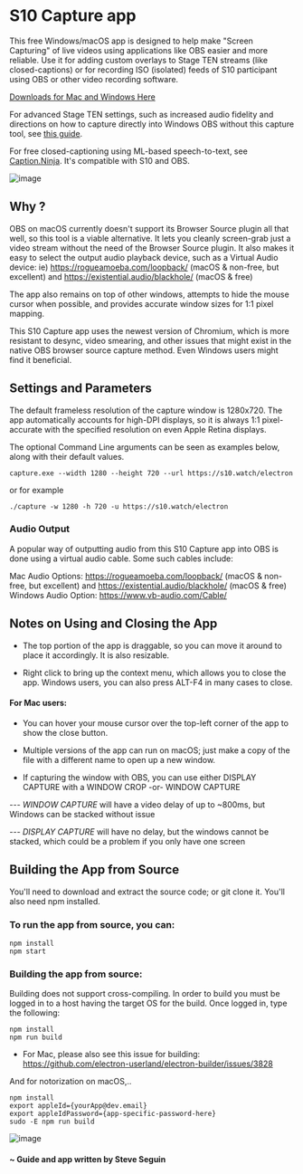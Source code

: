 # S10 Capture app

This free Windows/macOS app is designed to help make "Screen Capturing" of live videos using applications like OBS easier and more reliable. Use it for adding custom overlays to Stage TEN streams (like closed-captions) or for recording ISO (isolated) feeds of S10 participant using OBS or other video recording software.

<a href="https://github.com/steveseguin/s10capture/releases/">Downloads for Mac and Windows Here</a>

For advanced Stage TEN settings, such as increased audio fidelity and directions on how to capture directly into Windows OBS without this capture tool, see <a href="https://docs.google.com/document/d/e/2PACX-1vS3ol8Tpnu4NrqRrGjzzmcOXxocsQ7pWj3Jrb1x_essbmcC5mxRp1QFCY1LUCoVglIgF0tb2UykbFTO/pub">this guide</a>.

For free closed-captioning using ML-based speech-to-text, see <a href="https://caption.ninja">Caption.Ninja</a>. It's compatible with S10 and OBS.

![image](https://user-images.githubusercontent.com/2575698/92375560-441eff00-f0cf-11ea-8323-71186fc7c585.png)

## Why ?
OBS on macOS currently doesn't support its Browser Source plugin all that well, so this tool is a viable alternative. It lets you cleanly screen-grab just a video stream without the need of the Browser Source plugin. It also makes it easy to select the output audio playback device, such as a Virtual Audio device: ie) https://rogueamoeba.com/loopback/ (macOS & non-free, but excellent) and https://existential.audio/blackhole/ (macOS & free)

The app also remains on top of other windows, attempts to hide the mouse cursor when possible, and provides accurate window sizes for 1:1 pixel mapping.

This S10 Capture app uses the newest version of Chromium, which is more resistant to desync, video smearing, and other issues that might exist in the native OBS browser source capture method. Even Windows users might find it beneficial.


## Settings and Parameters

The default frameless resolution of the capture window is 1280x720. The app automatically accounts for high-DPI displays, so it is always 1:1 pixel-accurate with the specified resolution on even Apple Retina displays.

The optional Command Line arguments can be seen as examples below, along with their default values.

```
capture.exe --width 1280 --height 720 --url https://s10.watch/electron
```
or for example
```
./capture -w 1280 -h 720 -u https://s10.watch/electron
```
### Audio Output 

A popular way of outputting audio from this S10 Capture app into OBS is done using a virtual audio cable. Some such cables include:

Mac Audio Options: https://rogueamoeba.com/loopback/ (macOS & non-free, but excellent) and https://existential.audio/blackhole/ (macOS & free)
Windows Audio Option: https://www.vb-audio.com/Cable/

## Notes on Using and Closing the App

- The top portion of the app is draggable, so you can move it around to place it accordingly. It is also resizable.

- Right click to bring up the context menu, which allows you to close the app. Windows users, you can also press ALT-F4 in many cases to close.

#### For Mac users:

- You can hover your mouse cursor over the top-left corner of the app to show the close button.

- Multiple versions of the app can run on macOS; just make a copy of the file with a different name to open up a new window.

- If capturing the window with OBS, you can use either DISPLAY CAPTURE with a WINDOW CROP  -or-  WINDOW CAPTURE

--- *WINDOW CAPTURE* will have a video delay of up to ~800ms, but Windows can be stacked without issue

--- *DISPLAY CAPTURE* will have no delay, but the windows cannot be stacked, which could be a problem if you only have one screen

## Building the App from Source

You'll need to download and extract the source code; or git clone it.
You'll also need npm installed.

### To run the app from source, you can:
```
npm install
npm start
```

### Building the app from source:
Building does not support cross-compiling. In order to build you must be logged in to a host having the target OS for the build. Once logged in, type the following:

```
npm install
npm run build
```

* For Mac, please also see this issue for building: https://github.com/electron-userland/electron-builder/issues/3828

And for notorization on macOS,..
```
npm install
export appleId={yourApp@dev.email}
export appleIdPassword={app-specific-password-here}
sudo -E npm run build

```



![image](https://user-images.githubusercontent.com/2575698/92375617-5bf68300-f0cf-11ea-9041-3202c90144cd.png)

#### ~ Guide and app written by Steve Seguin
